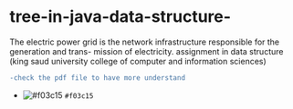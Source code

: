 # tree-in-java-data-structure-
The electric power grid is the network infrastructure responsible for the generation and trans- mission of electricity. assignment in data structure  (king saud university college of computer and information sciences) <br>
```diff
-check the pdf file to have more understand

```


- ![#f03c15](https://via.placeholder.com/15/f03c15/000000?text=+) `#f03c15`




